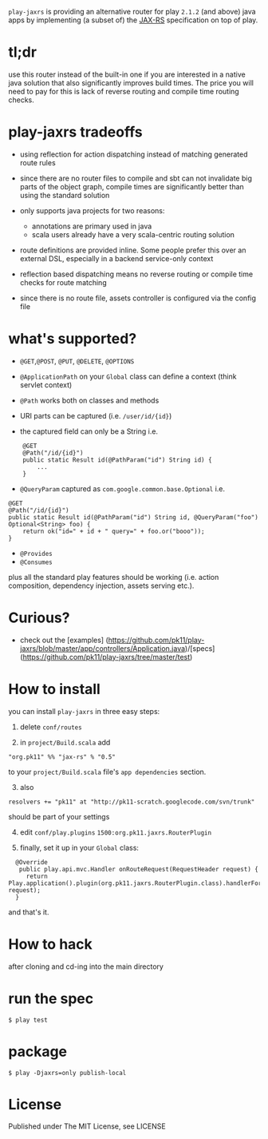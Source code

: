 `play-jaxrs` is providing an alternative router for play `2.1.2` (and above) java apps by implementing (a subset of) the [JAX-RS](http://jax-rs-spec.java.net/) specification on top of play. 

tl;dr
=====

use this router instead of the built-in one if you are interested in a native java solution that also significantly improves build times. The price you will need to pay for this is lack of reverse routing and compile time routing checks.  


play-jaxrs tradeoffs
====================


- using reflection for action dispatching instead of matching generated route rules   


- since there are no router files to compile and sbt can not invalidate big parts of the object graph, compile times are significantly better than using the standard solution


- only supports java projects for two reasons: 
  - annotations are primary used in java 
  - scala users already have a very scala-centric routing solution

- route definitions are provided inline. Some people prefer this over an external DSL, especially in a backend service-only context


- reflection based dispatching means no reverse routing or compile time checks for route matching 

- since there is no route file, assets controller is configured via the config file 


what's supported?
=================

- `@GET`,`@POST`, `@PUT`, `@DELETE`, `@OPTIONS`

- `@ApplicationPath` on your `Global` class can define a context (think servlet context)

- `@Path` works both on classes and methods

- URI parts can be captured (i.e. `/user/id/{id}`) 

- the captured field can only be a String i.e.  

```
    @GET
    @Path("/id/{id}")
    public static Result id(@PathParam("id") String id) {
        ...        
    }
```

- `@QueryParam` captured as `com.google.common.base.Optional` i.e.

```
@GET
@Path("/id/{id}")
public static Result id(@PathParam("id") String id, @QueryParam("foo") Optional<String> foo) {
    return ok("id=" + id + " query=" + foo.or("booo"));
}
```
- `@Provides`
- `@Consumes`

plus all the standard play features should be working (i.e. action composition, dependency injection, assets serving etc.).


Curious?
=========
- check out the [examples] (https://github.com/pk11/play-jaxrs/blob/master/app/controllers/Application.java)/[specs] (https://github.com/pk11/play-jaxrs/tree/master/test)


How to install
=====================================

you can install `play-jaxrs` in three easy steps:

1) delete `conf/routes`

2) in ```project/Build.scala``` add
 
 ```"org.pk11" %% "jax-rs" % "0.5"``` 

to your ```project/Build.scala``` file's ```app dependencies``` section.


3) also 

 ```resolvers += "pk11" at "http://pk11-scratch.googlecode.com/svn/trunk"``` 

should be part of your settings

4) edit `conf/play.plugins`
`1500:org.pk11.jaxrs.RouterPlugin`

5) finally, set it up in your ```Global``` class:
```
  @Override 
   public play.api.mvc.Handler onRouteRequest(RequestHeader request) {
     return Play.application().plugin(org.pk11.jaxrs.RouterPlugin.class).handlerFor(this, request);
  }
```  

and that's it.


How to hack
===========

after cloning and cd-ing into the main directory

run the spec
===========

```$ play test```


package
=======

```$ play -Djaxrs=only publish-local```



License
========

Published under The MIT License, see LICENSE
